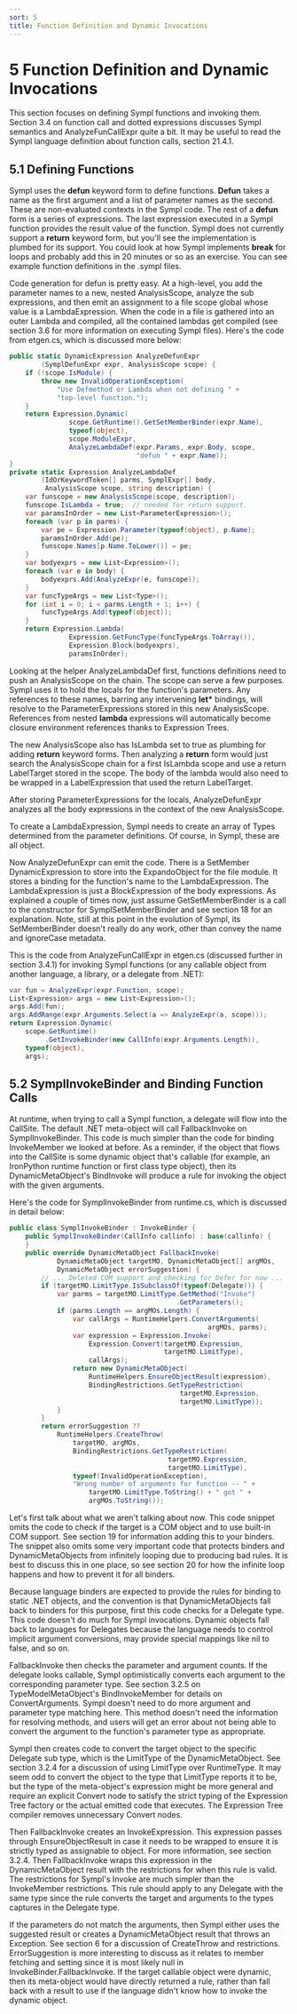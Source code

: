 ```yaml
---
sort: 5
title: Function Definition and Dynamic Invocations
---
```


# 5 Function Definition and Dynamic Invocations

This section focuses on defining Sympl functions and invoking them. Section 3.4 on function call and dotted expressions discusses Sympl semantics and AnalyzeFunCallExpr quite a bit. It may be useful to read the Sympl language definition about function calls, section 21.4.1.

<h2 id="defining-functions">5.1 Defining Functions</h2>

Sympl uses the **defun** keyword form to define functions. **Defun** takes a name as the first argument and a list of parameter names as the second. These are non-evaluated contexts in the Sympl code. The rest of a **defun** form is a series of expressions. The last expression executed in a Sympl function provides the result value of the function. Sympl does not currently support a **return** keyword form, but you'll see the implementation is plumbed for its support. You could look at how Sympl implements **break** for loops and probably add this in 20 minutes or so as an exercise. You can see example function definitions in the .sympl files.

Code generation for defun is pretty easy. At a high-level, you add the parameter names to a new, nested AnalysisScope, analyze the sub expressions, and then emit an assignment to a file scope global whose value is a LambdaExpression. When the code in a file is gathered into an outer Lambda and compiled, all the contained lambdas get compiled (see section 3.6 for more information on executing Sympl files). Here's the code from etgen.cs, which is discussed more below:

``` csharp
public static DynamicExpression AnalyzeDefunExpr
        (SymplDefunExpr expr, AnalysisScope scope) {
    if (!scope.IsModule) {
        throw new InvalidOperationException(
            "Use Defmethod or Lambda when not defining " + 
            "top-level function.");
    }
    return Expression.Dynamic(
               scope.GetRuntime().GetSetMemberBinder(expr.Name),
               typeof(object),
               scope.ModuleExpr,
               AnalyzeLambdaDef(expr.Params, expr.Body, scope,
                                "defun " + expr.Name));
}
private static Expression AnalyzeLambdaDef
        (IdOrKeywordToken[] parms, SymplExpr[] body,
         AnalysisScope scope, string description) {
    var funscope = new AnalysisScope(scope, description);
    funscope.IsLambda = true;  // needed for return support.
    var paramsInOrder = new List<ParameterExpression>();
    foreach (var p in parms) {
        var pe = Expression.Parameter(typeof(object), p.Name);
        paramsInOrder.Add(pe);
        funscope.Names[p.Name.ToLower()] = pe;
    }
    var bodyexprs = new List<Expression>();
    foreach (var e in body) {
        bodyexprs.Add(AnalyzeExpr(e, funscope));
    }
    var funcTypeArgs = new List<Type>();
    for (int i = 0; i < parms.Length + 1; i++) {
        funcTypeArgs.Add(typeof(object));
    }
    return Expression.Lambda(
               Expression.GetFuncType(funcTypeArgs.ToArray()),
               Expression.Block(bodyexprs),
               paramsInOrder);
```

Looking at the helper AnalyzeLambdaDef first, functions definitions need to push an AnalysisScope on the chain. The scope can serve a few purposes. Sympl uses it to hold the locals for the function's parameters. Any references to these names, barring any intervening **let\*** bindings, will resolve to the ParameterExpressions stored in this new AnalysisScope. References from nested **lambda** expressions will automatically become closure environment references thanks to Expression Trees.

The new AnalysisScope also has IsLambda set to true as plumbing for adding **return** keyword forms. Then analyzing a **return** form would just search the AnalysisScope chain for a first IsLambda scope and use a return LabelTarget stored in the scope. The body of the lambda would also need to be wrapped in a LabelExpression that used the return LabelTarget.

After storing ParameterExpressions for the locals, AnalyzeDefunExpr analyzes all the body expressions in the context of the new AnalysisScope.

To create a LambdaExpression, Sympl needs to create an array of Types determined from the parameter definitions. Of course, in Sympl, these are all object.

Now AnalyzeDefunExpr can emit the code. There is a SetMember DynamicExpression to store into the ExpandoObject for the file module. It stores a binding for the function's name to the LambdaExpression. The LambdaExpression is just a BlockExpression of the body expressions. As explained a couple of times now, just assume GetSetMemberBinder is a call to the constructor for SymplSetMemberBinder and see section 18 for an explanation. Note, still at this point in the evolution of Sympl, its SetMemberBinder doesn't really do any work, other than convey the name and ignoreCase metadata.

This is the code from AnalyzeFunCallExpr in etgen.cs (discussed further in section 3.4.1) for invoking Sympl functions (or any callable object from another language, a library, or a delegate from .NET):

``` csharp
var fun = AnalyzeExpr(expr.Function, scope);
List<Expression> args = new List<Expression>();
args.Add(fun);
args.AddRange(expr.Arguments.Select(a => AnalyzeExpr(a, scope)));
return Expression.Dynamic(
    scope.GetRuntime()
         .GetInvokeBinder(new CallInfo(expr.Arguments.Length)),
    typeof(object),
    args);
```

<h2 id="symplinvokebinder-and-binding-function-calls">5.2 SymplInvokeBinder and Binding Function Calls</h2>

At runtime, when trying to call a Sympl function, a delegate will flow into the CallSite. The default .NET meta-object will call FallbackInvoke on SymplInvokeBinder. This code is much simpler than the code for binding InvokeMember we looked at before. As a reminder, if the object that flows into the CallSite is some dynamic object that's callable (for example, an IronPython runtime function or first class type object), then its DynamicMetaObject's BindInvoke will produce a rule for invoking the object with the given arguments.

Here's the code for SymplInvokeBinder from runtime.cs, which is discussed in detail below:

``` csharp
public class SymplInvokeBinder : InvokeBinder {
    public SymplInvokeBinder(CallInfo callinfo) : base(callinfo) {
    }
    public override DynamicMetaObject FallbackInvoke(
            DynamicMetaObject targetMO, DynamicMetaObject[] argMOs,
            DynamicMetaObject errorSuggestion) {
        // ... Deleted COM support and checking for Defer for now ...
        if (targetMO.LimitType.IsSubclassOf(typeof(Delegate))) {
            var parms = targetMO.LimitType.GetMethod("Invoke")
                                          .GetParameters();
            if (parms.Length == argMOs.Length) {
                var callArgs = RuntimeHelpers.ConvertArguments(
                                                  argMOs, parms);
                var expression = Expression.Invoke(
                    Expression.Convert(targetMO.Expression, 
                                       targetMO.LimitType),
                    callArgs);
                return new DynamicMetaObject(
                    RuntimeHelpers.EnsureObjectResult(expression),
                    BindingRestrictions.GetTypeRestriction(
                                           targetMO.Expression,
                                           targetMO.LimitType));
            }
        }
        return errorSuggestion ??
            RuntimeHelpers.CreateThrow(
                targetMO, argMOs, 
                BindingRestrictions.GetTypeRestriction(
                                        targetMO.Expression,
                                        targetMO.LimitType),
                typeof(InvalidOperationException),
                "Wrong number of arguments for function -- " +
                    targetMO.LimitType.ToString() + " got " + 
                    argMOs.ToString());
```

Let's first talk about what we aren't talking about now. This code snippet omits the code to check if the target is a COM object and to use built-in COM support. See section 19 for information adding this to your binders. The snippet also omits some very important code that protects binders and DynamicMetaObjects from infinitely looping due to producing bad rules. It is best to discuss this in one place, so see section 20 for how the infinite loop happens and how to prevent it for all binders.

Because language binders are expected to provide the rules for binding to static .NET objects, and the convention is that DynamicMetaObjects fall back to binders for this purpose, first this code checks for a Delegate type. This code doesn't do much for Sympl invocations. Dynamic objects fall back to languages for Delegates because the language needs to control implicit argument conversions, may provide special mappings like nil to false, and so on.

FallbackInvoke then checks the parameter and argument counts. If the delegate looks callable, Sympl optimistically converts each argument to the corresponding parameter type. See section 3.2.5 on TypeModelMetaObject's BindInvokeMember for details on ConvertArguments. Sympl doesn't need to do more argument and parameter type matching here. This method doesn't need the information for resolving methods, and users will get an error about not being able to convert the argument to the function's parameter type as appropriate.

Sympl then creates code to convert the target object to the specific Delegate sub type, which is the LimitType of the DynamicMetaObject. See section 3.2.4 for a discussion of using LimitType over RuntimeType. It may seem odd to convert the object to the type that LimitType reports it to be, but the type of the meta-object's expression might be more general and require an explicit Convert node to satisfy the strict typing of the Expression Tree factory or the actual emitted code that executes. The Expression Tree compiler removes unnecessary Convert nodes.

Then FallbackInvoke creates an InvokeExpression. This expression passes through EnsureObjectResult in case it needs to be wrapped to ensure it is strictly typed as assignable to object. For more information, see section 3.2.4. Then FallbackInvoke wraps this expression in the DynamicMetaObject result with the restrictions for when this rule is valid. The restrictions for Sympl's Invoke are much simpler than the InvokeMember restrictions. This rule should apply to any Delegate with the same type since the rule converts the target and arguments to the types captures in the Delegate type.

If the parameters do not match the arguments, then Sympl either uses the suggested result or creates a DynamicMetaObject result that throws an Exception. See section 6 for a discussion of CreateThrow and restrictions. ErrorSuggestion is more interesting to discuss as it relates to member fetching and setting since it is most likely null in InvokeBinder.FallbackInvoke. If the target callable object were dynamic, then its meta-object would have directly returned a rule, rather than fall back with a result to use if the language didn't know how to invoke the dynamic object.
